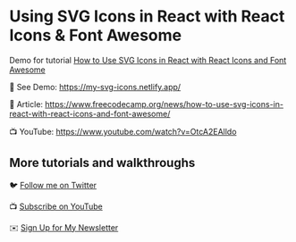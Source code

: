 # Using SVG Icons in React with React Icons & Font Awesome

Demo for tutorial [How to Use SVG Icons in React with React Icons and Font Awesome](https://www.youtube.com/watch?v=OtcA2EAlldo)

🚀 See Demo: https://my-svg-icons.netlify.app/

📝 Article: https://www.freecodecamp.org/news/how-to-use-svg-icons-in-react-with-react-icons-and-font-awesome/

📺 YouTube: https://www.youtube.com/watch?v=OtcA2EAlldo

## More tutorials and walkthroughs

🐦 [Follow me on Twitter](https://twitter.com/colbyfayock)

📺 [Subscribe on YouTube](https://www.youtube.com/colbyfayock)

✉️ [Sign Up for My Newsletter](https://colbyfayock.com/newsletter)
